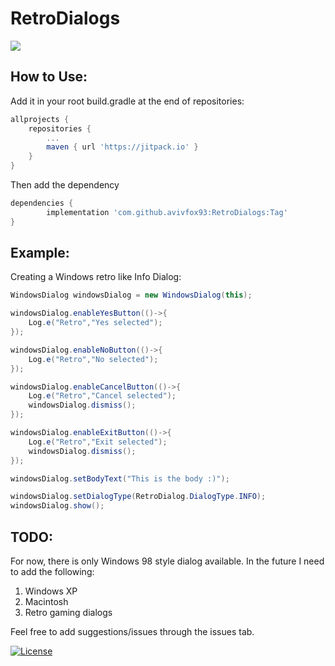 # RetroDialogs
[![](https://jitpack.io/v/avivfox93/RetroDialogs.svg)](https://jitpack.io/#avivfox93/RetroDialogs)

## How to Use:
Add it in your root build.gradle at the end of repositories:
```gradle
allprojects {
    repositories {
        ...
        maven { url 'https://jitpack.io' }
    }
}
```
Then add the dependency
```gradle
dependencies {
        implementation 'com.github.avivfox93:RetroDialogs:Tag'
}
```

## Example:
Creating a Windows retro like Info Dialog:
```java
WindowsDialog windowsDialog = new WindowsDialog(this);

windowsDialog.enableYesButton(()->{
    Log.e("Retro","Yes selected");
});

windowsDialog.enableNoButton(()->{
    Log.e("Retro","No selected");
});

windowsDialog.enableCancelButton(()->{
    Log.e("Retro","Cancel selected");
    windowsDialog.dismiss();
});

windowsDialog.enableExitButton(()->{
    Log.e("Retro","Exit selected");
    windowsDialog.dismiss();
});

windowsDialog.setBodyText("This is the body :)");

windowsDialog.setDialogType(RetroDialog.DialogType.INFO);
windowsDialog.show();
```

## TODO:
For now, there is only Windows 98 style dialog available.
In the future I need to add the following:
1) Windows XP
2) Macintosh
3) Retro gaming dialogs

Feel free to add suggestions/issues through the issues tab.

[![License](https://img.shields.io/badge/License-Apache%202.0-blue.svg)](https://opensource.org/licenses/Apache-2.0)
